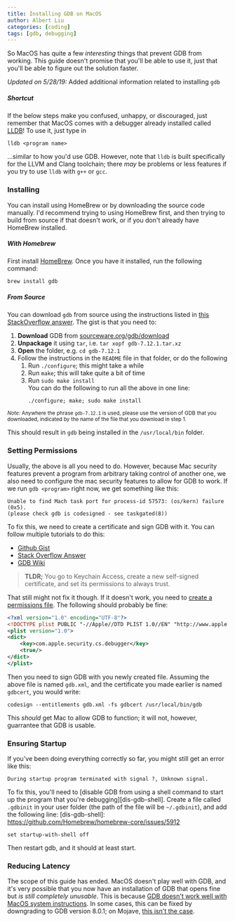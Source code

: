 ```yaml
---
title: Installing GDB on MacOS
author: Albert Liu
categories: [coding]
tags: [gdb, debugging]
---
```

So MacOS has quite a few *interesting* things that prevent GDB from working. This
guide doesn't promise that you'll be able to use it, just that you'll be able to figure
out the solution faster.

*Updated on 5/28/19:* Added additional information related to installing `gdb`

##### Shortcut
If the below steps make you confused, unhappy, or discouraged, just remember that
MacOS comes with a debugger already installed called [LLDB][lldb-tutorial]! To
use it, just type in

```shell
lldb <program name>
```

...similar to how you'd use GDB. However, note that `lldb` is built specifically
for the LLVM and Clang toolchain; there *may* be problems or less features if
you try to use `lldb` with `g++` or `gcc`.

[lldb-tutorial]: https://lldb.llvm.org/tutorial.html

### Installing
You can install using HomeBrew or by downloading the source code manually. I'd
recommend trying to using HomeBrew first, and then trying to build from source if
that doesn't work, or if you don't already have HomeBrew installed.

##### With Homebrew
First install [HomeBrew][homebrew]. Once you have it installed, run the following
command:

```shell
brew install gdb
```

[homebrew]: https://brew.sh/

##### From Source
You can download `gdb` from source using the instructions listed in
[this StackOverflow answer][install-gdb-high-sierra]. The gist is that you need to:

1. **Download** GDB from [sourceware.org/gdb/download][gdb-source-download]
2. **Unpackage** it using `tar`, i.e. `tar xopf gdb-7.12.1.tar.xz`
3. **Open** the folder, e.g. `cd gdb-7.12.1`
4. Follow the instructions in the `README` file in that folder, or do the following
   1. Run `./configure`; this might take a while
   2. Run `make`; this will take quite a bit of time
   3. Run `sudo make install`  
      You can do the following to run all the above in one line:
      ```shell
      ./configure; make; sudo make install
      ```

<small><i>Note:</i> Anywhere the phrase `gdb-7.12.1` is used, please use the
version of GDB that you downloaded, indicated by the name of the file that you
download in step 1.</small>

This should result in `gdb` being installed in the `/usr/local/bin` folder.

[gdb-source-download]: https://www.sourceware.org/gdb/download/
[install-gdb-high-sierra]: https://stackoverflow.com/a/41966074

### Setting Permissions
Usually, the above is all you need to do. However, because Mac security features prevent
a program from arbitrary taking control of another one, we also need to configure
the mac security features to allow for GDB to work. If we run `gdb <program>` right now,
we get something like this:

```
Unable to find Mach task port for process-id 57573: (os/kern) failure (0x5).
(please check gdb is codesigned - see taskgated(8))
```

To fix this, we need to create a certificate and sign GDB with it. You can follow
multiple tutorials to do this:

* [Github Gist](https://gist.github.com/hlissner/898b7dfc0a3b63824a70e15cd0180154)
* [Stack Overflow Answer](https://stackoverflow.com/questions/18423124/please-check-gdb-is-codesigned-see-taskgated8-how-to-get-gdb-installed-w)
* [GDB Wiki](https://sourceware.org/gdb/wiki/PermissionsDarwin)

> **TLDR;** You go to Keychain Access, create a new self-signed certificate, and set
> its permissions to always trust.

That still might not fix it though. If it doesn't work, you need to
[create a permissions file][perm-file]. The following should probably be fine:

[perm-file]: https://stackoverflow.com/questions/52699661/macos-mojave-how-to-achieve-codesign-to-enable-debugging-gdb

```xml
<?xml version="1.0" encoding="UTF-8"?>
<!DOCTYPE plist PUBLIC "-//Apple//DTD PLIST 1.0//EN" "http://www.apple.com/DTDs/PropertyList-1.0.dtd">
<plist version="1.0">
<dict>
    <key>com.apple.security.cs.debugger</key>
    <true/>
</dict>
</plist>
```

Then you need to sign GDB with you newly created file. Assuming the above file
is named `gdb.xml`, and the certificate you made earlier is named `gdbcert`, you would write:

```shell
codesign --entitlements gdb.xml -fs gdbcert /usr/local/bin/gdb
```

This *should* get Mac to allow GDB to function; it will not, however, guarrantee
that GDB is usable.

### Ensuring Startup
If you've been doing everything correctly so far, you might still get an error like this:

```
During startup program terminated with signal ?, Unknown signal.
```

To fix this, you'll need to [disable GDB from using a shell command to start up
the program that you're debugging][dis-gdb-shell]. Create a file called `.gdbinit` in your user
folder (the path of the file will be `~/.gdbinit`), and add the following line:
[dis-gdb-shell]: https://github.com/Homebrew/homebrew-core/issues/5912

```shell
set startup-with-shell off
```

Then restart gdb, and it should at least start.

### Reducing Latency
The scope of this guide has ended. MacOS doesn't play well with GDB, and it's very
possible that you now have an installation of GDB that opens fine but *is still
completely unusable*. This is because [GDB doesn't work well with MacOS system
instructions][gdb-unusable]. In some cases, this can be fixed by downgrading to
GDB version 8.0.1; on Mojave, [this isn't the case][gdb-mojave-bad].

[gdb-unusable]: https://github.com/Homebrew/homebrew-core/issues/34750
[gdb-mojave-bad]: https://sourceware.org/bugzilla/show_bug.cgi?id=23949


